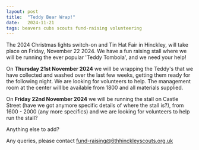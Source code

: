 ```yaml
---
layout: post
title:  "Teddy Bear Wrap!"
date:   2024-11-21
tags: beavers cubs scouts fund-raising volunteering
---
```

The 2024 Christmas lights switch-on and Tin Hat Fair in Hinckley, will take place 
on Friday, November 22 2024. We have a fun raising stall where we will be running 
the ever popular 'Teddy Tombola', and we need your help! 

On **Thursday 21st November 2024** we will be wrapping the Teddy's that we have 
collected and washed over the last few weeks, getting them ready for the following night. 
We are looking for volunteers to help. The management room at the center will be 
available from 1800 and all materials supplied.

On **Friday 22nd November 2024** we will be running the stall on Castle Street (have we got 
anymore specific details of where the stall is?), from 1600 - 2000 (any more specifics) and 
we are looking for volunteers to help run the stall?  

Anything else to add? 

Any queries, please contact fund-raising@6thhinckleyscouts.org.uk
